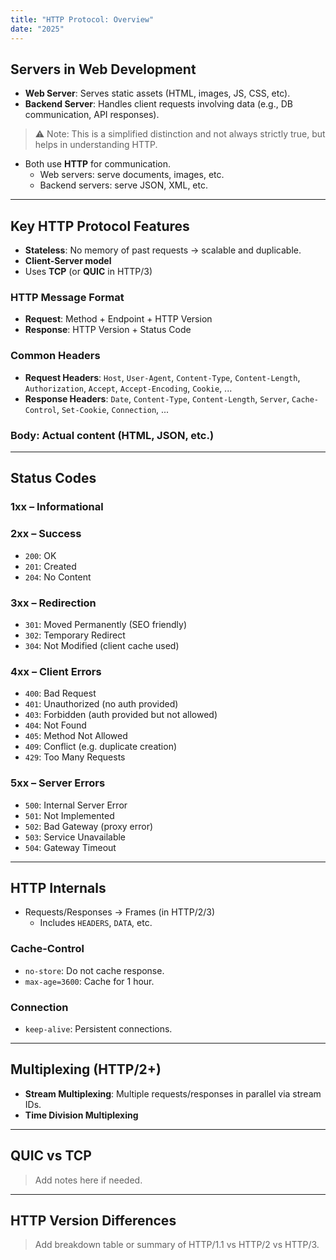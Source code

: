 ```yaml
---
title: "HTTP Protocol: Overview"
date: "2025"
---
```


## Servers in Web Development

- **Web Server**: Serves static assets (HTML, images, JS, CSS, etc).
- **Backend Server**: Handles client requests involving data (e.g., DB communication, API responses).

> ⚠️ Note: This is a simplified distinction and not always strictly true, but helps in understanding HTTP.

- Both use **HTTP** for communication.
  - Web servers: serve documents, images, etc.
  - Backend servers: serve JSON, XML, etc.

---

## Key HTTP Protocol Features

- **Stateless**: No memory of past requests → scalable and duplicable.
- **Client-Server model**
- Uses **TCP** (or **QUIC** in HTTP/3)

### HTTP Message Format

- **Request**: Method + Endpoint + HTTP Version
- **Response**: HTTP Version + Status Code

### Common Headers

- **Request Headers**: `Host`, `User-Agent`, `Content-Type`, `Content-Length`, `Authorization`, `Accept`, `Accept-Encoding`, `Cookie`, ...
- **Response Headers**: `Date`, `Content-Type`, `Content-Length`, `Server`, `Cache-Control`, `Set-Cookie`, `Connection`, ...

### Body: Actual content (HTML, JSON, etc.)

---

## Status Codes

### 1xx – Informational

### 2xx – Success
- `200`: OK
- `201`: Created
- `204`: No Content

### 3xx – Redirection
- `301`: Moved Permanently (SEO friendly)
- `302`: Temporary Redirect
- `304`: Not Modified (client cache used)

### 4xx – Client Errors
- `400`: Bad Request
- `401`: Unauthorized (no auth provided)
- `403`: Forbidden (auth provided but not allowed)
- `404`: Not Found
- `405`: Method Not Allowed
- `409`: Conflict (e.g. duplicate creation)
- `429`: Too Many Requests

### 5xx – Server Errors
- `500`: Internal Server Error
- `501`: Not Implemented
- `502`: Bad Gateway (proxy error)
- `503`: Service Unavailable
- `504`: Gateway Timeout

---

## HTTP Internals

- Requests/Responses → Frames (in HTTP/2/3)
  - Includes `HEADERS`, `DATA`, etc.

### Cache-Control
- `no-store`: Do not cache response.
- `max-age=3600`: Cache for 1 hour.

### Connection
- `keep-alive`: Persistent connections.

---

## Multiplexing (HTTP/2+)

- **Stream Multiplexing**: Multiple requests/responses in parallel via stream IDs.
- **Time Division Multiplexing**

---

## QUIC vs TCP

> Add notes here if needed.

---

## HTTP Version Differences

> Add breakdown table or summary of HTTP/1.1 vs HTTP/2 vs HTTP/3.

